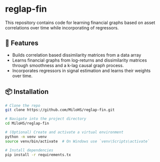 # reglap-fin
This repository contains code for learning financial graphs based on asset correlations over time while incorporating of regressors.

## 🚀 Features

- Builds correlation based dissimilarity matrices from a data array
- Learns financial graphs from log-returns and dissimilarity matrices through smoothness and a k-lag causal graph process.
- Incorporates regressors in signal estimation and learns their weights over time.

## 📦 Installation

```bash
# Clone the repo
git clone https://github.com/MiloHS/reglap-fin.git

# Navigate into the project directory
cd MiloHS/reglap-fin

# (Optional) Create and activate a virtual environment
python -m venv venv
source venv/bin/activate  # On Windows use `venv\Scripts\activate`

# Install dependencies
pip install -r requirements.tx
